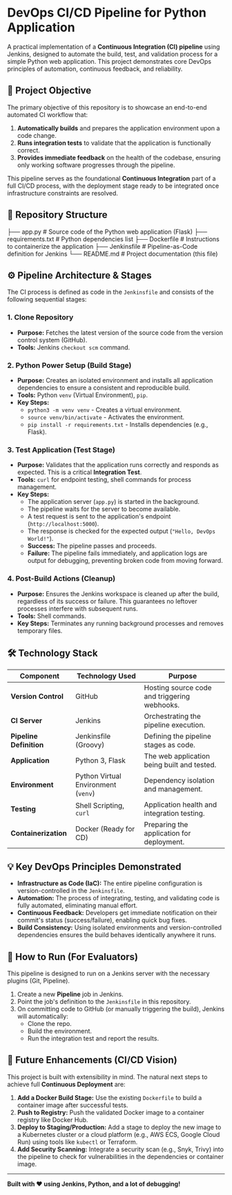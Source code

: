 # DevOps CI/CD Pipeline for Python Application

A practical implementation of a **Continuous Integration (CI) pipeline** using Jenkins, designed to automate the build, test, and validation process for a simple Python web application. This project demonstrates core DevOps principles of automation, continuous feedback, and reliability.

## 🎯 Project Objective

The primary objective of this repository is to showcase an end-to-end automated CI workflow that:
1.  **Automatically builds** and prepares the application environment upon a code change.
2.  **Runs integration tests** to validate that the application is functionally correct.
3.  **Provides immediate feedback** on the health of the codebase, ensuring only working software progresses through the pipeline.

This pipeline serves as the foundational **Continuous Integration** part of a full CI/CD process, with the deployment stage ready to be integrated once infrastructure constraints are resolved.

## 📁 Repository Structure
├── app.py # Source code of the Python web application (Flask)
├── requirements.txt # Python dependencies list
├── Dockerfile # Instructions to containerize the application
├── Jenkinsfile # Pipeline-as-Code definition for Jenkins
└── README.md # Project documentation (this file)
## ⚙️ Pipeline Architecture & Stages

The CI process is defined as code in the `Jenkinsfile` and consists of the following sequential stages:

### 1. Clone Repository
- **Purpose:** Fetches the latest version of the source code from the version control system (GitHub).
- **Tools:** Jenkins `checkout scm` command.

### 2. Python Power Setup (Build Stage)
- **Purpose:** Creates an isolated environment and installs all application dependencies to ensure a consistent and reproducible build.
- **Tools:** Python `venv` (Virtual Environment), `pip`.
- **Key Steps:**
  - `python3 -m venv venv` - Creates a virtual environment.
  - `source venv/bin/activate` - Activates the environment.
  - `pip install -r requirements.txt` - Installs dependencies (e.g., Flask).

### 3. Test Application (Test Stage)
- **Purpose:** Validates that the application runs correctly and responds as expected. This is a critical **Integration Test**.
- **Tools:** `curl` for endpoint testing, shell commands for process management.
- **Key Steps:**
  - The application server (`app.py`) is started in the background.
  - The pipeline waits for the server to become available.
  - A test request is sent to the application's endpoint (`http://localhost:5000`).
  - The response is checked for the expected output (`"Hello, DevOps World!"`).
  - **Success:** The pipeline passes and proceeds.
  - **Failure:** The pipeline fails immediately, and application logs are output for debugging, preventing broken code from moving forward.

### 4. Post-Build Actions (Cleanup)
- **Purpose:** Ensures the Jenkins workspace is cleaned up after the build, regardless of its success or failure. This guarantees no leftover processes interfere with subsequent runs.
- **Tools:** Shell commands.
- **Key Steps:** Terminates any running background processes and removes temporary files.

## 🛠️ Technology Stack

| Component          | Technology Used                         | Purpose                                           |
| ------------------ | --------------------------------------- | ------------------------------------------------- |
| **Version Control** | GitHub                                  | Hosting source code and triggering webhooks.      |
| **CI Server**       | Jenkins                                 | Orchestrating the pipeline execution.             |
| **Pipeline Definition** | Jenkinsfile (Groovy)              | Defining the pipeline stages as code.             |
| **Application**     | Python 3, Flask                         | The web application being built and tested.       |
| **Environment**     | Python Virtual Environment (`venv`)     | Dependency isolation and management.              |
| **Testing**         | Shell Scripting, `curl`                 | Application health and integration testing.       |
| **Containerization**| Docker (Ready for CD)                   | Preparing the application for deployment.         |

## 💡 Key DevOps Principles Demonstrated

- **Infrastructure as Code (IaC):** The entire pipeline configuration is version-controlled in the `Jenkinsfile`.
- **Automation:** The process of integrating, testing, and validating code is fully automated, eliminating manual effort.
- **Continuous Feedback:** Developers get immediate notification on their commit's status (success/failure), enabling quick bug fixes.
- **Build Consistency:** Using isolated environments and version-controlled dependencies ensures the build behaves identically anywhere it runs.

## 🚀 How to Run (For Evaluators)

This pipeline is designed to run on a Jenkins server with the necessary plugins (Git, Pipeline).
1.  Create a new **Pipeline** job in Jenkins.
2.  Point the job's definition to the `Jenkinsfile` in this repository.
3.  On committing code to GitHub (or manually triggering the build), Jenkins will automatically:
    - Clone the repo.
    - Build the environment.
    - Run the integration test and report the results.

## 🔮 Future Enhancements (CI/CD Vision)

This project is built with extensibility in mind. The natural next steps to achieve full **Continuous Deployment** are:
1.  **Add a Docker Build Stage:** Use the existing `Dockerfile` to build a container image after successful tests.
2.  **Push to Registry:** Push the validated Docker image to a container registry like Docker Hub.
3.  **Deploy to Staging/Production:** Add a stage to deploy the new image to a Kubernetes cluster or a cloud platform (e.g., AWS ECS, Google Cloud Run) using tools like `kubectl` or Terraform.
4.  **Add Security Scanning:** Integrate a security scan (e.g., Snyk, Trivy) into the pipeline to check for vulnerabilities in the dependencies or container image.

---
**Built with ❤️ using Jenkins, Python, and a lot of debugging!**
